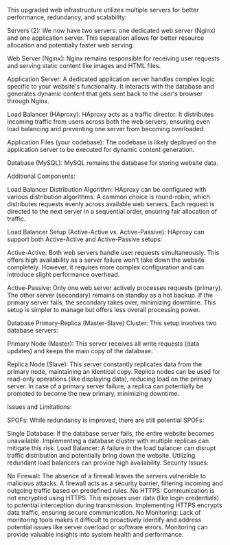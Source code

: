 This upgraded web infrastructure utilizes multiple servers for better performance, redundancy, and scalability:

Servers (2): We now have two servers: one dedicated web server (Nginx) and one application server. This separation allows for better resource allocation and potentially faster web serving.

Web Server (Nginx):  Nginx remains responsible for receiving user requests and serving static content like images and HTML files.

Application Server:  A dedicated application server handles complex logic specific to your website's functionality. It interacts with the database and generates dynamic content that gets sent back to the user's browser through Nginx.

Load Balancer (HAproxy):  HAproxy acts as a traffic director. It distributes incoming traffic from users across both the web servers, ensuring even load balancing and preventing one server from becoming overloaded.

Application Files (your codebase):  The codebase is likely deployed on the application server to be executed for dynamic content generation.

Database (MySQL):  MySQL remains the database for storing website data.

Additional Components:

Load Balancer Distribution Algorithm:  HAproxy can be configured with various distribution algorithms. A common choice is round-robin, which distributes requests evenly across available web servers. Each request is directed to the next server in a sequential order, ensuring fair allocation of traffic.

Load Balancer Setup (Active-Active vs. Active-Passive):  HAproxy can support both Active-Active and Active-Passive setups:

Active-Active: Both web servers handle user requests simultaneously. This offers high availability as a server failure won't take down the website completely. However, it requires more complex configuration and can introduce slight performance overhead.

Active-Passive:  Only one web server actively processes requests (primary). The other server (secondary) remains on standby as a hot backup. If the primary server fails, the secondary takes over, minimizing downtime. This setup is simpler to manage but offers less overall processing power.

Database Primary-Replica (Master-Slave) Cluster:  This setup involves two database servers:

Primary Node (Master):  This server receives all write requests (data updates) and keeps the main copy of the database.

Replica Node (Slave):  This server constantly replicates data from the primary node, maintaining an identical copy. Replica nodes can be used for read-only operations (like displaying data), reducing load on the primary server. In case of a primary server failure, a replica can potentially be promoted to become the new primary, minimizing downtime.

Issues and Limitations:

SPOFs:  While redundancy is improved, there are still potential SPOFs:

Single Database: If the database server fails, the entire website becomes unavailable. Implementing a database cluster with multiple replicas can mitigate this risk.
Load Balancer: A failure in the load balancer can disrupt traffic distribution and potentially bring down the website. Utilizing redundant load balancers can provide high availability.
Security Issues:

No Firewall: The absence of a firewall leaves the servers vulnerable to malicious attacks. A firewall acts as a security barrier, filtering incoming and outgoing traffic based on predefined rules.
No HTTPS: Communication is not encrypted using HTTPS. This exposes user data (like login credentials) to potential interception during transmission. Implementing HTTPS encrypts data traffic, ensuring secure communication.
No Monitoring: Lack of monitoring tools makes it difficult to proactively identify and address potential issues like server overload or software errors. Monitoring can provide valuable insights into system health and performance.
